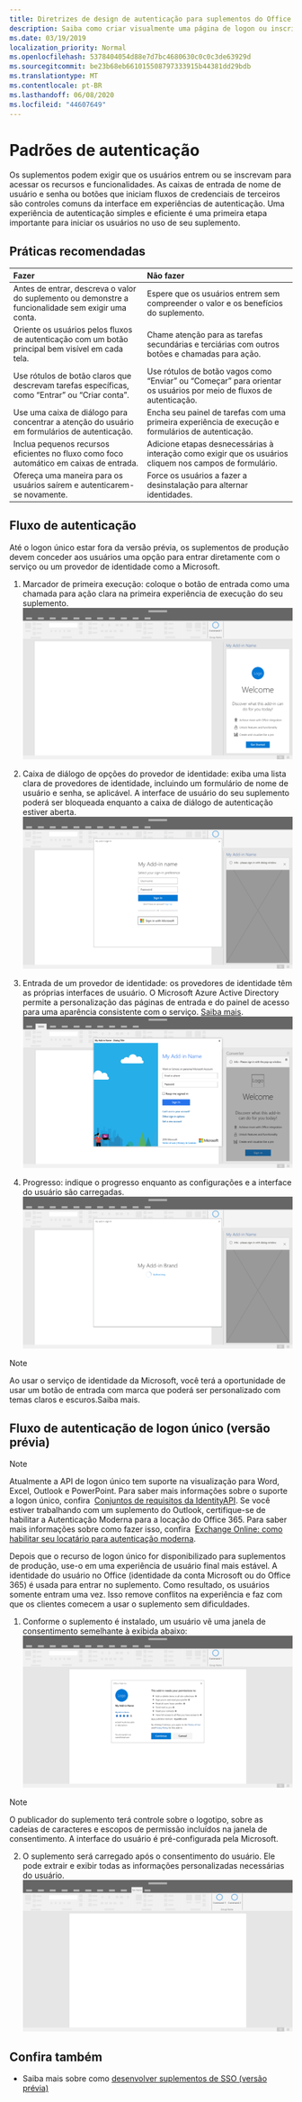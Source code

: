 ```yaml
---
title: Diretrizes de design de autenticação para suplementos do Office
description: Saiba como criar visualmente uma página de logon ou inscrição em um suplemento do Office.
ms.date: 03/19/2019
localization_priority: Normal
ms.openlocfilehash: 5378404054d88e7d7bc4680630c0c0c3de63929d
ms.sourcegitcommit: be23b68eb661015508797333915b44381dd29bdb
ms.translationtype: MT
ms.contentlocale: pt-BR
ms.lasthandoff: 06/08/2020
ms.locfileid: "44607649"
---
```

# <a name="authentication-patterns"></a>Padrões de autenticação

Os suplementos podem exigir que os usuários entrem ou se inscrevam para acessar os recursos e funcionalidades. As caixas de entrada de nome de usuário e senha ou botões que iniciam fluxos de credenciais de terceiros são controles comuns da interface em experiências de autenticação. Uma experiência de autenticação simples e eficiente é uma primeira etapa importante para iniciar os usuários no uso de seu suplemento.

## <a name="best-practices"></a>Práticas recomendadas

|Fazer|Não fazer|
|:----|:----|
|Antes de entrar, descreva o valor do suplemento ou demonstre a funcionalidade sem exigir uma conta. |Espere que os usuários entrem sem compreender o valor e os benefícios do suplemento.|
|Oriente os usuários pelos fluxos de autenticação com um botão principal bem visível em cada tela. |Chame atenção para as tarefas secundárias e terciárias com outros botões e chamadas para ação.|
|Use rótulos de botão claros que descrevam tarefas específicas, como “Entrar” ou “Criar conta”.   |Use rótulos de botão vagos como “Enviar” ou “Começar” para orientar os usuários por meio de fluxos de autenticação.|
|Use uma caixa de diálogo para concentrar a atenção do usuário em formulários de autenticação.    |Encha seu painel de tarefas com uma primeira experiência de execução e formulários de autenticação.|
|Inclua pequenos recursos eficientes no fluxo como foco automático em caixas de entrada. |Adicione etapas desnecessárias à interação como exigir que os usuários cliquem nos campos de formulário.|
|Ofereça uma maneira para os usuários saírem e autenticarem-se novamente.    |Force os usuários a fazer a desinstalação para alternar identidades.|

## <a name="authentication-flow"></a>Fluxo de autenticação

Até o logon único estar fora da versão prévia, os suplementos de produção devem conceder aos usuários uma opção para entrar diretamente com o serviço ou um provedor de identidade como a Microsoft.

1. Marcador de primeira execução: coloque o botão de entrada como uma chamada para ação clara na primeira experiência de execução do seu suplemento.
![Captura de tela de um painel de tarefas do suplemento em um aplicativo do Office](../images/add-in-fre-value-placemat.png)

2. Caixa de diálogo de opções do provedor de identidade: exiba uma lista clara de provedores de identidade, incluindo um formulário de nome de usuário e senha, se aplicável. A interface de usuário do seu suplemento poderá ser bloqueada enquanto a caixa de diálogo de autenticação estiver aberta.
![Captura de tela da caixa de diálogo Opções do Provedor de Identidade em um aplicativo do Office](../images/add-in-auth-choices-dialog.png)



3. Entrada de um provedor de identidade: os provedores de identidade têm as próprias interfaces de usuário. O Microsoft Azure Active Directory permite a personalização das páginas de entrada e do painel de acesso para uma aparência consistente com o serviço. [Saiba mais](/azure/active-directory/fundamentals/customize-branding).
![Captura de tela da caixa de diálogo Entrar no provedor de identidade em um aplicativo do Office](../images/add-in-auth-identity-sign-in.png)

4. Progresso: indique o progresso enquanto as configurações e a interface do usuário são carregadas.
![Captura de tela de uma caixa de diálogo que mostra um indicador de progresso em um aplicativo do Office](../images/add-in-auth-modal-interstitial.png)

> [!NOTE] 
> Ao usar o serviço de identidade da Microsoft, você terá a oportunidade de usar um botão de entrada com marca que poderá ser personalizado com temas claros e escuros.Saiba mais.

## <a name="single-sign-on-authentication-flow-preview"></a>Fluxo de autenticação de logon único (versão prévia)

> [!NOTE]
> Atualmente a API de logon único tem suporte na visualização para Word, Excel, Outlook e PowerPoint. Para saber mais informações sobre o suporte a logon único, confira  [Conjuntos de requisitos da IdentityAPI](../reference/requirement-sets/identity-api-requirement-sets.md). Se você estiver trabalhando com um suplemento do Outlook, certifique-se de habilitar a Autenticação Moderna para a locação do Office 365. Para saber mais informações sobre como fazer isso, confira  [Exchange Online: como habilitar seu locatário para autenticação moderna](https://social.technet.microsoft.com/wiki/contents/articles/32711.exchange-online-how-to-enable-your-tenant-for-modern-authentication.aspx).

Depois que o recurso de logon único for disponibilizado para suplementos de produção, use-o em uma experiência de usuário final mais estável. A identidade do usuário no Office (identidade da conta Microsoft ou do Office 365) é usada para entrar no suplemento. Como resultado, os usuários somente entram uma vez. Isso remove conflitos na experiência e faz com que os clientes comecem a usar o suplemento sem dificuldades.

1. Conforme o suplemento é instalado, um usuário vê uma janela de consentimento semelhante à exibida abaixo: ![Captura de tela da janela de consentimento em um aplicativo do Office enquanto um suplemento é instalado](../images/add-in-auth-SSO-consent-dialog.png)
> [!NOTE]
> O publicador do suplemento terá controle sobre o logotipo, sobre as cadeias de caracteres e escopos de permissão incluídos na janela de consentimento. A interface do usuário é pré-configurada pela Microsoft.

2. O suplemento será carregado após o consentimento do usuário. Ele pode extrair e exibir todas as informações personalizadas necessárias do usuário.
![Captura de tela de um aplicativo do Office com os botões de suplemento exibidos na faixa de opções](../images/add-in-ribbon.png)

## <a name="see-also"></a>Confira também

- Saiba mais sobre como [desenvolver suplementos de SSO (versão prévia)](../develop/sso-in-office-add-ins.md)
